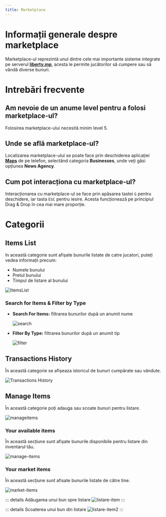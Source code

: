 ```yaml
---
title: Marketplace
---
```


# Informații generale despre marketplace

Marketplace-ul reprezintă unul dintre cele mai importante sisteme integrate pe serverul [**liberty.mp**](https://ucp.liberty.mp), acesta le permite jucătorilor să cumpere sau să vândă diverse bunuri.

# Intrebări frecvente

## Am nevoie de un anume level pentru a folosi marketplace-ul?

Folosirea marketplace-ului necesită minim level 5.

## Unde se află marketplace-ul?

Localizarea marketplace-ului se poate face prin deschiderea aplicației [**Maps**](https://wiki.liberty.mp/general/phone#maps) de pe telefon, selectând categoria **Businesses**, unde veți găsi opțiunea **News Agency**.

## Cum pot interacționa cu marketplace-ul?

Interacționarea cu marketplace-ul se face prin apăsarea tastei `G` pentru deschidere, iar tasta `ESC` pentru iesire. Acesta funcționează pe principiul Drag & Drop în cea mai mare proporție.

# Categorii

## Items List

In această categorie sunt afișate bunurile listate de catre jucatori, puteți vedea informații precum:
  - Numele bunului
  - Pretul bunului 
  - Timpul de listare al bunului

<Img src = "https://i.imgur.com/zFWZ3VC.png" alt= "ItemsList"/>
  
### Search for Items & Filter by Type

- **Search For Items:** filtrarea bunurilor după un anumit nume
    
  <Img src = "https://i.imgur.com/vSK9alk.png" alt="search"/>
  
- **Filter By Type:** filtrarea bunurilor după un anumit tip
    
  <Img src = "https://i.imgur.com/poDiKKE.png" alt="filter"/>

## Transactions History

În această categorie se afișeaza istoricul de bunuri cumpărate sau vândute.

<Img src= "https://i.imgur.com/l5gfoY1.png" alt = "Transactions History"/>

## Manage Items

În această categorie poți adauga sau scoate bunuri pentru listare.

<Img src = "https://i.imgur.com/0kx3ptm.png" alt="manageitems"/>

### Your available items

În această secțiune sunt afișate bunurile disponibile pentru listare din inventarul tău.

<Img src = "https://i.imgur.com/h6zQFta.png" alt="manage-items"/>

### Your market items

În această secțiune sunt afisate bunurile listate de către tine.

<Img src = "https://i.imgur.com/VbvYxwX.png" alt="market-items"/>

::: details Adăugarea unui bun spre listare 
<Img src = "https://i.imgur.com/UHd6qih.gif" alt ="listare-item"/> 
:::

::: details Scoaterea unui bun din listare
<Img src = "https://i.imgur.com/EXQCeLS.gif" alt ="listare-item2"/> 
:::
